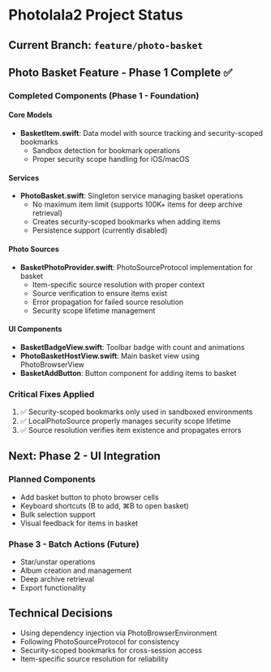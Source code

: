 # Photolala2 Project Status

## Current Branch: `feature/photo-basket`

## Photo Basket Feature - Phase 1 Complete ✅

### Completed Components (Phase 1 - Foundation)

#### Core Models
- **BasketItem.swift**: Data model with source tracking and security-scoped bookmarks
  - Sandbox detection for bookmark operations
  - Proper security scope handling for iOS/macOS

#### Services
- **PhotoBasket.swift**: Singleton service managing basket operations
  - No maximum item limit (supports 100K+ items for deep archive retrieval)
  - Creates security-scoped bookmarks when adding items
  - Persistence support (currently disabled)

#### Photo Sources
- **BasketPhotoProvider.swift**: PhotoSourceProtocol implementation for basket
  - Item-specific source resolution with proper context
  - Source verification to ensure items exist
  - Error propagation for failed source resolution
  - Security scope lifetime management

#### UI Components
- **BasketBadgeView.swift**: Toolbar badge with count and animations
- **PhotoBasketHostView.swift**: Main basket view using PhotoBrowserView
- **BasketAddButton**: Button component for adding items to basket

### Critical Fixes Applied
1. ✅ Security-scoped bookmarks only used in sandboxed environments
2. ✅ LocalPhotoSource properly manages security scope lifetime
3. ✅ Source resolution verifies item existence and propagates errors

## Next: Phase 2 - UI Integration

### Planned Components
- Add basket button to photo browser cells
- Keyboard shortcuts (B to add, ⌘B to open basket)
- Bulk selection support
- Visual feedback for items in basket

### Phase 3 - Batch Actions (Future)
- Star/unstar operations
- Album creation and management
- Deep archive retrieval
- Export functionality

## Technical Decisions
- Using dependency injection via PhotoBrowserEnvironment
- Following PhotoSourceProtocol for consistency
- Security-scoped bookmarks for cross-session access
- Item-specific source resolution for reliability